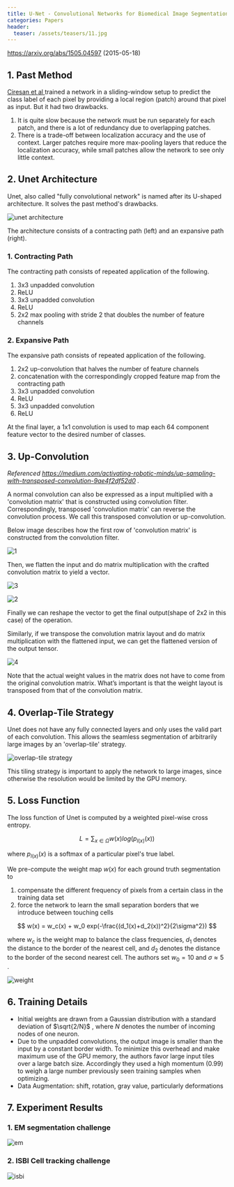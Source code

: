 ```yaml
---
title: U-Net - Convolutional Networks for Biomedical Image Segmentation
categories: Papers
header:
  teaser: /assets/teasers/11.jpg
---
```


https://arxiv.org/abs/1505.04597 (2015-05-18)

## 1. Past Method

[Ciresan et al ](http://people.idsia.ch/~juergen/nips2012.pdf) trained a network in a sliding-window setup to predict the class label of each pixel by providing a local region (patch) around that pixel as input. But it had two drawbacks.

1. It is quite slow because the network must be run separately for each patch, and there is a lot of redundancy due to overlapping patches.
2. There is a trade-off between localization accuracy and the use of context. Larger patches require more max-pooling layers that reduce the localization accuracy, while small patches allow the network to see only little context.



## 2. Unet Architecture

Unet, also called "fully convolutional network" is named after its U-shaped architecture. It solves the past method's drawbacks.

![unet architecture](https://lh3.googleusercontent.com/VLjiJdyykXtLvVHdc8bvaxGOg0WqThtuUdJ6os_LbLVlh2vhXEp3Qjs9dZr1Mqd23hG2ZRhorUMHfXn6DDYcefR7B4OMG90_2Df-F0SelkWLZKno4I6CauAlBZz0EtnmKRGWkNSd_Q=w2400)

The architecture consists of a contracting path (left) and an expansive path (right).

### 1. Contracting Path

The contracting path consists of repeated application of the following.

1. 3x3 unpadded convolution
2. ReLU
3. 3x3 unpadded convolution
4. ReLU
5. 2x2 max pooling with stride 2 that doubles the number of feature channels

### 2. Expansive Path

The expansive path consists of repeated application of the following.

1. 2x2 up-convolution that halves the number of feature channels
2. concatenation with the correspondingly cropped feature map from the contracting path
3. 3x3 unpadded convolution
4. ReLU
5. 3x3 unpadded convolution
6. ReLU

At the final layer, a 1x1 convolution is used to map each 64 component feature vector to the desired number of classes.



## 3. Up-Convolution

*Referenced https://medium.com/activating-robotic-minds/up-sampling-with-transposed-convolution-9ae4f2df52d0 .*

A normal convolution can also be expressed as a input multiplied with a 'convolution matrix' that is constructed using convolution filter.  Correspondingly, transposed 'convolution matrix' can reverse the convolution process. We call this transposed convolution or up-convolution.

Below image describes how the first row of 'convolution matrix' is constructed from the convolution filter.

![1](https://lh3.googleusercontent.com/7VLud9A972_TdfBJRd8Sptu_tAhP5xHpoNjZIan-ihF-Z_VeRNrT-ElzjYNaPElcwF9FNwSYCNNlxE0Ax4vcvoD9CHeKIu2_A8oCHofg5EI-cgXnONXQIQIKF5anRQ08vofT3E0xqw=w2400)

Then, we flatten the input and do matrix multiplication with the crafted convolution matrix to yield a vector.

![3](https://lh3.googleusercontent.com/cOA2iuFp8Lo4PiTxyH11SV6MEgxwgPeYWEnK9ejDlLosgd4puMeVSqWzhJzfMuAEEzVJv8YXW3mFZoumXDVTnlB3M4g99l8GC_mEgfii9TxneoFQLc6nKaZKppXmVH_BbSzit9jwoA=w2400)

![2](https://lh3.googleusercontent.com/Ox8m7ReT3jrL-DbQbZrwscEO6A7h9rRPuBGxEuBR5AcEn4iXxJQAUT4fof31LngmmxjMpsZw5-m8qOSqLM1wr_XIaLX3ZQGnMrl0xm9dwvDxrpWMEJk4Qi_NxxA6vdYkkrIhRwRz-w=w2400)

Finally we can reshape the vector to get the final output(shape of 2x2 in this case) of the operation.

Similarly, if we transpose the convolution matrix layout and do matrix multiplication with the flattened input, we can get the flattened version of the output tensor.

![4](https://lh3.googleusercontent.com/kZuYUU8B9Ola-fX6NdwOgtDaNX8q1br_jCFGv1CZPAMYIlitj8_F1YH1AD7KyHNMP6FFirOT6WnDd_3IN8x0Sfn7hzIZWf_7E1rg1-iqovEtRPS3Uu2kWx1zY6C_oMoJUxzGMu3sDw=w2400)

Note that the actual weight values in the matrix does not have to come from the original convolution matrix. What’s important is that the weight layout is transposed from that of the convolution matrix.



## 4. Overlap-Tile Strategy

Unet does not have any fully connected layers and only uses the valid part of each convolution. This allows the seamless segmentation of arbitrarily large images by an 'overlap-tile' strategy.

![overlap-tile strategy](https://lh3.googleusercontent.com/fqRhDeOOxcUGCbZQkEkHK5uubO_xKHJhIoJZWKH8YD-8483L1oIriOD8QCE7r2Vz5mw4ew1ZhqsRBNSVFBp10scJ5zSgX9Q7sfAmU9NLU6vv6m3xs8Y031YZWM0IBOo0BCAqVmomkQ=w2400)

This tiling strategy is important to apply the network to large images, since otherwise the resolution would be limited by the GPU memory.



## 5. Loss Function

The loss function of Unet is computed by a weighted pixel-wise cross entropy.


$$
L = \sum_{x\in\Omega}w(x)log(p_{l(x)}(x))
$$


where $p_{l(x)}(x)$ is a softmax of a particular pixel's true label.

We pre-compute the weight map $w(x)$ for each ground truth segmentation to

1. compensate the different frequency of pixels from a certain class in the training data set
2. force the network to learn the small separation borders that we introduce between touching cells


$$
w(x) = w_c(x) + w_0 exp(-\frac{(d_1(x)+d_2(x))^2}{2\sigma^2})
$$


where $w_c$ is the weight map to balance the class frequencies, $d_1$ denotes the distance to the border of the nearest cell, and $d_2$ denotes the distance to the border of the second nearest cell. The authors set $w_0=10$ and $\sigma \approx 5$ .

![weight](https://lh3.googleusercontent.com/iY1KTc75QKR2ghuXF6AHkKEYNZfeB_obkiMxXf31Hlhn6TUbmbAD1aWF8KwK4_5_AmWWUFMAbp6pDFuvIMncPXhtkN8m4lagxrfH2t1vqmqI56OmRAoVNOJW__lb88P5vgk_yTevoA=w2400)



## 6. Training Details

* Initial weights are drawn from a Gaussian distribution with a standard deviation of $\sqrt{2/N}$ , where $N$ denotes the number of incoming nodes of one neuron.
* Due to the unpadded convolutions, the output image is smaller than the input by a constant border width. To minimize this overhead and make maximum use of the GPU memory, the authors favor large input tiles over a large batch size. Accordingly they used a high momentum (0.99) to weigh a large number previously seen training samples when optimizing.
* Data Augmentation: shift, rotation, gray value, particularly deformations



## 7. Experiment Results

### 1. EM segmentation challenge

![em](https://lh3.googleusercontent.com/SNhhN5hV2OdA9JKlJnaOE26XWUjB0C2aSctfHDWCJm7TzmAZB86WsaVE4gHddLC5OtVgqGeQLYxbgxxjkGY_Qo_VnUFZcnNFoDYcL4wzQZcbFPLQiiQ-hC2elBiQ9HTjiBY98aL3fg=w2400)

### 2. ISBI Cell tracking challenge

![isbi](https://lh3.googleusercontent.com/rAg_tIYVm6O1otjeyRVFqbEAggSEyk4PRJtAumBCCuUO00oVMsqo8mYmKE1uPYYsLiNNbF9YNBLoH0uaMPrmYGLjq7OqYvKSngXpT8XsaHnf9V7HFXMJ04nHhUII_VmtsmPXvk1DTQ=w2400)